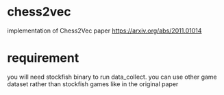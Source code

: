 # chess2vec
implementation of Chess2Vec paper https://arxiv.org/abs/2011.01014
# requirement
you will need stockfish binary to run data_collect.
you can use other game dataset rather than stockfish games like in the original paper
